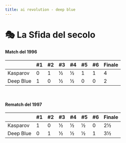 ```yaml
---
title: ai revolution - deep blue
---
```


# 🎭 La Sfida del secolo
<div>
    <h4 class="text-lg font-semibold text-gray-300 mb-2">Match del 1996</h4>
    <table class="table-auto text-sm">
    <thead>
        <tr>
        <th class="px-2 py-1"></th>
        <th class="px-2 py-1">#1</th>
        <th class="px-2 py-1">#2</th>
        <th class="px-2 py-1">#3</th>
        <th class="px-2 py-1">#4</th>
        <th class="px-2 py-1">#5</th>
        <th class="px-2 py-1">#6</th>
        <th class="px-2 py-1">Finale</th>
        </tr>
    </thead>
    <tbody>
        <tr>
            <td class="px-2 py-1">Kasparov</td>
            <td class="px-2 py-1">0</td>
            <td class="px-2 py-1">1</td>
            <td class="px-2 py-1">½</td>
            <td class="px-2 py-1">½</td>
            <td class="px-2 py-1">1</td>
            <td class="px-2 py-1">1</td>
            <td class="px-2 py-1 text-green-400">4</td>
        </tr>
        <tr>
            <td class="px-2 py-1">Deep Blue</td>
            <td class="px-2 py-1">1</td>
            <td class="px-2 py-1">0</td>
            <td class="px-2 py-1">½</td>
            <td class="px-2 py-1">½</td>
            <td class="px-2 py-1">0</td>
            <td class="px-2 py-1">0</td>
            <td class="px-2 py-1 text-red-400">2</td>
        </tr>
    </tbody>
    </table>
    <br>
    <h4 class="text-lg font-semibold text-gray-300 mb-2">Rematch del 1997</h4>
    <table class="table-auto text-sm">
    <thead>
        <tr>
            <th class="px-2 py-1"></th>
            <th class="px-2 py-1">#1</th>
            <th class="px-2 py-1">#2</th>
            <th class="px-2 py-1">#3</th>
            <th class="px-2 py-1">#4</th>
            <th class="px-2 py-1">#5</th>
            <th class="px-2 py-1">#6</th>
            <th class="px-2 py-1">Finale</th>
        </tr>
    </thead>
    <tbody>
        <tr>
            <td class="px-2 py-1">Kasparov</td>
            <td class="px-2 py-1">1</td>
            <td class="px-2 py-1">0</td>
            <td class="px-2 py-1">½</td>
            <td class="px-2 py-1">½</td>
            <td class="px-2 py-1">½</td>
            <td class="px-2 py-1">0</td>
            <td class="px-2 py-1 text-red-400">2½</td>
        </tr>
        <tr>
            <td class="px-2 py-1">Deep Blue</td>
            <td class="px-2 py-1">0</td>
            <td class="px-2 py-1">1</td>
            <td class="px-2 py-1">½</td>
            <td class="px-2 py-1">½</td>
            <td class="px-2 py-1">½</td>
            <td class="px-2 py-1">1</td>
            <td class="px-2 py-1 text-green-400">3½</td>
        </tr>
    </tbody>
    </table>
</div>

<Footer />
